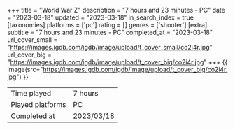 +++
title = "World War Z"
description = "7 hours and 23 minutes - PC"
date = "2023-03-18"
updated = "2023-03-18"
in_search_index = true
[taxonomies]
platforms = ['pc']
rating = []
genres = ['shooter']
[extra]
subtitle = "7 hours and 23 minutes - PC"
completed_at = "2023-03-18"
url_cover_small = "https://images.igdb.com/igdb/image/upload/t_cover_small/co2i4r.jpg"
url_cover_big = "https://images.igdb.com/igdb/image/upload/t_cover_big/co2i4r.jpg"
+++
{{ image(src="https://images.igdb.com/igdb/image/upload/t_cover_big/co2i4r.jpg") }}

|              |            |
| ------------ | ---------- |
| Time played  | 7 hours |
| Played platforms    | PC |
| Completed at | 2023/03/18 |


